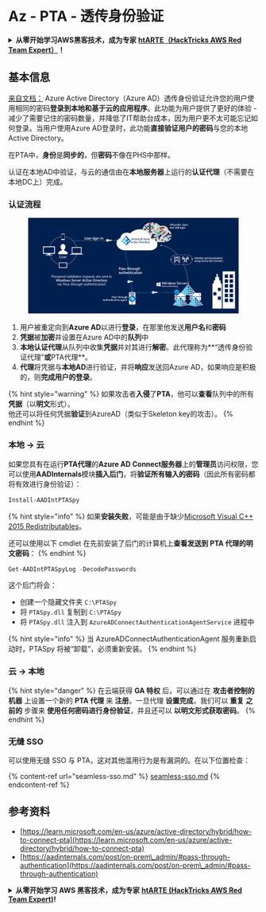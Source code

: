 # Az - PTA - 透传身份验证

<details>

<summary><strong>从零开始学习AWS黑客技术，成为专家</strong> <a href="https://training.hacktricks.xyz/courses/arte"><strong>htARTE（HackTricks AWS Red Team Expert）</strong></a><strong>！</strong></summary>

支持HackTricks的其他方式：

- 如果您想看到您的**公司在HackTricks中做广告**或**下载PDF格式的HackTricks**，请查看[**订阅计划**](https://github.com/sponsors/carlospolop)!
- 获取[**官方PEASS & HackTricks周边产品**](https://peass.creator-spring.com)
- 探索[**PEASS家族**](https://opensea.io/collection/the-peass-family)，我们的独家[**NFTs**](https://opensea.io/collection/the-peass-family)
- **加入** 💬 [**Discord群组**](https://discord.gg/hRep4RUj7f) 或 [**电报群组**](https://t.me/peass) 或 **关注**我们的**Twitter** 🐦 [**@hacktricks_live**](https://twitter.com/hacktricks_live)**。**
- 通过向[**HackTricks**](https://github.com/carlospolop/hacktricks)和[**HackTricks Cloud**](https://github.com/carlospolop/hacktricks-cloud) github仓库提交PR来分享您的黑客技巧。

</details>

## 基本信息

[来自文档：](https://learn.microsoft.com/en-us/entra/identity/hybrid/connect/how-to-connect-pta) Azure Active Directory（Azure AD）透传身份验证允许您的用户使用相同的密码**登录到本地和基于云的应用程序**。此功能为用户提供了更好的体验 - 减少了需要记住的密码数量，并降低了IT帮助台成本，因为用户更不太可能忘记如何登录。当用户使用Azure AD登录时，此功能**直接验证用户的密码**与您的本地Active Directory。

在PTA中，**身份**是**同步的**，但**密码**不像在PHS中那样。

认证在本地AD中验证，与云的通信由在**本地服务器**上运行的**认证代理**（不需要在本地DC上）完成。

### 认证流程

<figure><img src="../../../../.gitbook/assets/image (4) (2) (1).png" alt=""><figcaption></figcaption></figure>

1. 用户被重定向到**Azure AD**以进行**登录**，在那里他发送**用户名**和**密码**
2. **凭据**被**加密**并设置在Azure AD中的**队列**中
3. **本地认证代理**从队列中收集**凭据**并对其进行**解密**。此代理称为**“透传身份验证代理”**或**PTA代理**。
4. **代理**将凭据与**本地AD**进行验证，并将**响应**发送回Azure AD，如果响应是积极的，则**完成用户的登录**。

{% hint style="warning" %}
如果攻击者**入侵**了**PTA**，他可以**查看**队列中的所有**凭据**（以**明文**形式）。\
他还可以将任何凭据**验证**到AzureAD（类似于Skeleton key的攻击）。
{% endhint %}

### 本地 -> 云

如果您具有在运行**PTA代理**的**Azure AD Connect服务器**上的**管理员**访问权限，您可以使用**AADInternals**模块**插入后门**，将**验证所有输入的密码**（因此所有密码都将有效进行身份验证）：
```powershell
Install-AADIntPTASpy
```
{% hint style="info" %}
如果**安装失败**，可能是由于缺少[Microsoft Visual C++ 2015 Redistributables](https://download.microsoft.com/download/6/A/A/6AA4EDFF-645B-48C5-81CC-ED5963AEAD48/vc_redist.x64.exe)。

还可以使用以下 cmdlet 在先前安装了后门的计算机上**查看发送到 PTA 代理的明文密码**： 
{% endhint %}
```powershell
Get-AADIntPTASpyLog -DecodePasswords
```
这个后门将会：

* 创建一个隐藏文件夹 `C:\PTASpy`
* 将 `PTASpy.dll` 复制到 `C:\PTASpy`
* 将 `PTASpy.dll` 注入到 `AzureADConnectAuthenticationAgentService` 进程中

{% hint style="info" %}
当 AzureADConnectAuthenticationAgent 服务重新启动时，PTASpy 将被“卸载”，必须重新安装。
{% endhint %}

### 云 -> 本地

{% hint style="danger" %}
在云端获得 **GA 特权** 后，可以通过在 **攻击者控制的机器** 上设置一个新的 **PTA 代理** 来 **注册**。一旦代理 **设置完成**，我们可以 **重复** **之前的** 步骤来 **使用任何密码进行身份验证**，并且还可以 **以明文形式获取密码**。
{% endhint %}

### 无缝 SSO

可以使用无缝 SSO 与 PTA，这对其他滥用行为是有漏洞的。在以下位置检查：

{% content-ref url="seamless-sso.md" %}
[seamless-sso.md](seamless-sso.md)
{% endcontent-ref %}

## 参考资料

* [https://learn.microsoft.com/en-us/azure/active-directory/hybrid/how-to-connect-pta](https://learn.microsoft.com/en-us/azure/active-directory/hybrid/how-to-connect-pta)
* [https://aadinternals.com/post/on-prem\_admin/#pass-through-authentication](https://aadinternals.com/post/on-prem\_admin/#pass-through-authentication)

<details>

<summary><strong>从零开始学习 AWS 黑客技术，成为专家</strong> <a href="https://training.hacktricks.xyz/courses/arte"><strong>htARTE (HackTricks AWS Red Team Expert)</strong></a><strong>!</strong></summary>

支持 HackTricks 的其他方式：

* 如果您想看到您的 **公司在 HackTricks 中做广告** 或 **下载 PDF 版本的 HackTricks**，请查看 [**订阅计划**](https://github.com/sponsors/carlospolop)!
* 获取 [**官方 PEASS & HackTricks 商品**](https://peass.creator-spring.com)
* 探索 [**PEASS 家族**](https://opensea.io/collection/the-peass-family)，我们独家的 [**NFTs**](https://opensea.io/collection/the-peass-family) 收藏品
* **加入** 💬 [**Discord 群组**](https://discord.gg/hRep4RUj7f) 或 [**电报群组**](https://t.me/peass) 或 **关注** 我们的 **Twitter** 🐦 [**@hacktricks_live**](https://twitter.com/hacktricks_live)**。**
* 通过向 [**HackTricks**](https://github.com/carlospolop/hacktricks) 和 [**HackTricks Cloud**](https://github.com/carlospolop/hacktricks-cloud) github 仓库提交 PR 来 **分享您的黑客技巧**。

</details>
